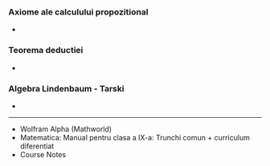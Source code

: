 ### Axiome ale calculului propozitional
- 

### Teorema deductiei
- 

### Algebra Lindenbaum - Tarski
- 

---

- Wolfram Alpha (Mathworld)
- Matematica: Manual pentru clasa a IX-a: Trunchi comun + curriculum diferentiat
- Course Notes